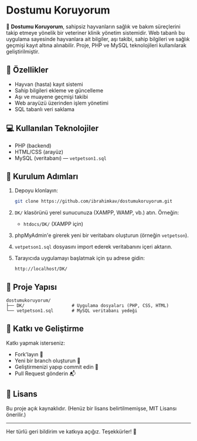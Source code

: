 # Dostumu Koruyorum

🐾 **Dostumu Koruyorum**, sahipsiz hayvanların sağlık ve bakım süreçlerini takip etmeye yönelik bir veteriner klinik yönetim sistemidir. Web tabanlı bu uygulama sayesinde hayvanlara ait bilgiler, aşı takibi, sahip bilgileri ve sağlık geçmişi kayıt altına alınabilir. Proje, PHP ve MySQL teknolojileri kullanılarak geliştirilmiştir.

## 🔧 Özellikler

- Hayvan (hasta) kayıt sistemi
- Sahip bilgileri ekleme ve güncelleme
- Aşı ve muayene geçmişi takibi
- Web arayüzü üzerinden işlem yönetimi
- SQL tabanlı veri saklama

## 💻 Kullanılan Teknolojiler

- PHP (backend)
- HTML/CSS (arayüz)
- MySQL (veritabanı) — `vetpetson1.sql`

## 🚀 Kurulum Adımları

1. Depoyu klonlayın:
   ```bash
   git clone https://github.com/ibrahimkav/dostumukoruyorum.git
   ```

2. `DK/` klasörünü yerel sunucunuza (XAMPP, WAMP, vb.) atın. Örneğin:
   - `htdocs/DK/` (XAMPP için)

3. phpMyAdmin'e girerek yeni bir veritabanı oluşturun (örneğin `vetpetson`).

4. `vetpetson1.sql` dosyasını import ederek veritabanını içeri aktarın.

5. Tarayıcıda uygulamayı başlatmak için şu adrese gidin:
   ```
   http://localhost/DK/
   ```

## 📁 Proje Yapısı

```
dostumukoruyorum/
├── DK/                  # Uygulama dosyaları (PHP, CSS, HTML)
└── vetpetson1.sql       # MySQL veritabanı yedeği
```

## 🤝 Katkı ve Geliştirme

Katkı yapmak isterseniz:

- Fork'layın 🍴
- Yeni bir branch oluşturun 🌿
- Geliştirmenizi yapıp commit edin 💾
- Pull Request gönderin 📬

## 📄 Lisans

Bu proje açık kaynaklıdır. (Henüz bir lisans belirtilmemişse, MIT Lisansı önerilir.)

---

Her türlü geri bildirim ve katkıya açığız. Teşekkürler! 🙌

